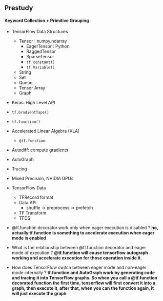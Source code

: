 
## Prestudy
#### Keyword Collection + Primitive Grouping
- TensorFlow Data Structures
	- Tensor : numpy.ndarray
		- EagerTensor : Python
		- RaggedTensor
		- SparseTensor
		- `tf.constant()`
		- `tf.Variable()`
	- String
	- Set
	- Queue
	- Tensor Array
	- Graph
- Keras: High Level API
- `tf.GradientTape()`
-  `tf.function()`
- Accelerated Linear Algebra (XLA)
	-  `@tf.function`
- Autodiff: compute gradients
- AutoGraph
- Tracing
- Mixed Precision, NVIDIA GPUs
- TensorFlow Data
	- TFRecord format
	- Data API
		- shuffle -> preprocess -> prefetch
	- TF Transform
	- TFDS

-   @tf.function decorator work only when eager execution is disabled ? **no, actually tf.function is something to accelerate execution when eager mode is enabled**
-   What is the relationship between @tf.function decorator and eager mode of execution ? **@tf.function will cause tensorflow autograph working and accelerate execution for those operation inside it.**
-   How does TensorFlow switch between eager mode and non-eager mode internally ? **tf.function and AutoGraph work by generating code and tracing it into TensorFlow graphs. So when you call a @tf.function decorated function the first time, tensorflow will first convert it into a graph, then execute it, after that, when you can the function again, it will just execute the graph**

